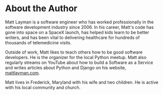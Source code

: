 # About the Author

Matt Layman is a software engineer
who has worked professionally in the software development industry
since 2006.
In his career,
Matt's code has gone into space on a SpaceX launch,
has helped kids learn to be better writers,
and has been vital to delivering healthcare
for hundreds of thousands
of telemedicine visits.

Outside of work,
Matt likes to teach others
how to be good software developers.
He is the organizer
for the local Python meetup.
Matt also regularly streams on YouTube
about how to build a Software as a Service
and writes articles about Python and Django
on his website, [mattlayman.com](https://www.mattlayman.com).

Matt lives in Frederick, Maryland
with his wife and two children.
He is active with his local community and church.
